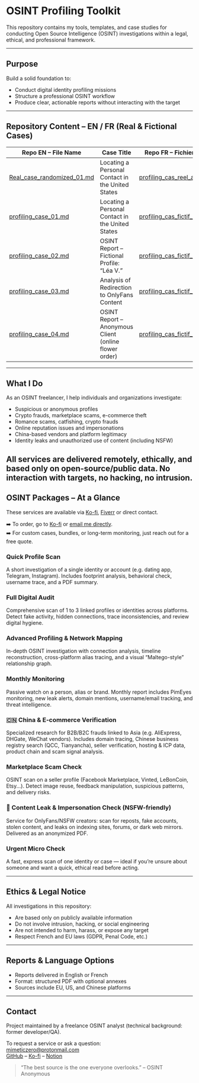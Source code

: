 # OSINT Profiling Toolkit

This repository contains my tools, templates, and case studies for conducting Open Source Intelligence (OSINT) investigations within a legal, ethical, and professional framework.

---

## Purpose

Build a solid foundation to:

- Conduct digital identity profiling missions
- Structure a professional OSINT workflow
- Produce clear, actionable reports without interacting with the target

---

## Repository Content – EN / FR (Real & Fictional Cases)

| Repo EN – File Name                               | Case Title                                               | Repo FR – Fichier correspondant                             |
|---------------------------------------------------|-----------------------------------------------------------|--------------------------------------------------------------|
| [Real_case_randomized_01.md](EN/Real_case_randomized_01.md) | Locating a Personal Contact in the United States          | [profiling_cas_reel_anonymiser_01.md](FR/profiling_cas_reel_anonymiser_01.md) |
| [profiling_case_01.md](EN/profiling_case_01.md)   | Locating a Personal Contact in the United States          | [profiling_cas_fictif_01.md](FR/profiling_cas_fictif_01.md) |
| [profiling_case_02.md](EN/profiling_case_02.md)   | OSINT Report – Fictional Profile: “Léa V.”                | [profiling_cas_fictif_02.md](FR/profiling_cas_fictif_02.md) |
| [profiling_case_03.md](EN/profiling_case_03.md)   | Analysis of Redirection to OnlyFans Content               | [profiling_cas_fictif_03.md](FR/profiling_cas_fictif_03.md) |
| [profiling_case_04.md](EN/profiling_case_04.md)   | OSINT Report – Anonymous Client (online flower order)     | [profiling_cas_fictif_04.md](FR/profiling_cas_fictif_04.md) |

---
## What I Do

As an OSINT freelancer, I help individuals and organizations investigate:
 - Suspicious or anonymous profiles
 - Crypto frauds, marketplace scams, e-commerce theft
 - Romance scams, catfishing, crypto frauds
 - Online reputation issues and impersonations
 - China-based vendors and platform legitimacy
 - Identity leaks and unauthorized use of content (including NSFW)

All services are delivered remotely, ethically, and based only on open-source/public data. No interaction with targets, no hacking, no intrusion.
---

## OSINT Packages – At a Glance

These services are available via [Ko-fi](https://ko-fi.com/mimeticzero), [Fiverr]((https://fr.fiverr.com/lambo_drip)) or direct contact.

➡️ To order, go to [Ko-fi](https://ko-fi.com/mimeticzero) or [email me directly](mailto:mimeticzero@protonmail.com).  
➡️ For custom cases, bundles, or long-term monitoring, just reach out for a free quote.


### Quick Profile Scan

A short investigation of a single identity or account (e.g. dating app, Telegram, Instagram). Includes footprint analysis, behavioral check, username trace, and a PDF summary.

### Full Digital Audit

Comprehensive scan of 1 to 3 linked profiles or identities across platforms. Detect fake activity, hidden connections, trace inconsistencies, and review digital hygiene.

### Advanced Profiling & Network Mapping

In-depth OSINT investigation with connection analysis, timeline reconstruction, cross-platform alias tracing, and a visual “Maltego-style” relationship graph.

### Monthly Monitoring

Passive watch on a person, alias or brand. Monthly report includes PimEyes monitoring, new leak alerts, domain mentions, username/email tracking, and threat intelligence.

### 🇨🇳 China & E-commerce Verification

Specialized research for B2B/B2C frauds linked to Asia (e.g. AliExpress, DHGate, WeChat vendors).
Includes domain tracing, Chinese business registry search (QCC, Tianyancha), seller verification, hosting & ICP data, product chain and scam signal analysis.

### Marketplace Scam Check

OSINT scan on a seller profile (Facebook Marketplace, Vinted, LeBonCoin, Etsy...).
Detect image reuse, feedback manipulation, suspicious patterns, and delivery risks.

### 🔞 Content Leak & Impersonation Check (NSFW-friendly)

Service for OnlyFans/NSFW creators: scan for reposts, fake accounts, stolen content, and leaks on indexing sites, forums, or dark web mirrors. Delivered as an anonymized PDF.

### Urgent Micro Check

A fast, express scan of one identity or case — ideal if you’re unsure about someone and want a quick, ethical read before acting.

---

## Ethics & Legal Notice

All investigations in this repository:

- Are based only on publicly available information
- Do not involve intrusion, hacking, or social engineering
- Are not intended to harm, harass, or expose any target
- Respect French and EU laws (GDPR, Penal Code, etc.)
  
---

## Reports & Language Options

- Reports delivered in English or French
- Format: structured PDF with optional annexes
- Sources include EU, US, and Chinese platforms

---

## Contact

Project maintained by a freelance OSINT analyst (technical background: former developer/QA).

To request a service or ask a question:  
 mimeticzero@protonmail.com  
 [GitHub](https://github.com/mimeticZero) – [Ko-fi](https://ko-fi.com/mimeticzero) – [Notion](https://nickel-cress-2fe.notion.site/MimeticZero-Freelance-OSINT-Analyst-226539e78ced804b870aed4cd93cea77?source=copy_link)


> “The best source is the one everyone overlooks.” – OSINT Anonymous
